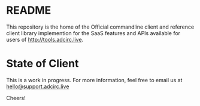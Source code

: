 
# README

This repository is the home of the Official commandline client and reference
client library implemention for the SaaS features and APIs available for users
of http://tools.adcirc.live.

# State of Client

This is a work in progress. For more information, feel free to email us at
hello@support.adcirc.live

Cheers!
